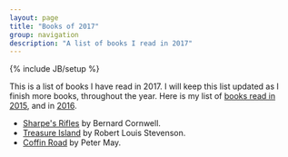 ```yaml
---
layout: page
title: "Books of 2017"
group: navigation
description: "A list of books I read in 2017"
---
```

{% include JB/setup %}

This is a list of books I have read in 2017. I will keep this list updated as I finish more books, throughout the year. Here is my list of [books read in 2015](https://burntfen.com/2015-12-29/books-i-read-in-2015), and in [2016](2016.md).

* [Sharpe's Rifles](https://en.wikipedia.org/wiki/Sharpe%27s_Rifles_(novel)) by Bernard Cornwell.
* [Treasure Island](https://en.wikipedia.org/wiki/Treasure_Island) by Robert Louis Stevenson.
* [Coffin Road](https://www.goodreads.com/book/show/27798536-coffin-road) by Peter May.